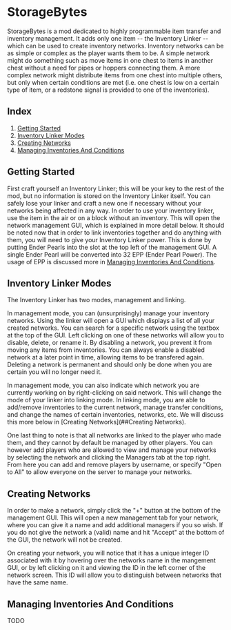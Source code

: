 # StorageBytes
StorageBytes is a mod dedicated to highly programmable item transfer and inventory management. It adds only one item -- the Inventory Linker -- which can be used to create inventory networks. Inventory networks can be as simple or complex as the player wants them to be. A simple network might do something such as move items in one chest to items in another chest without a need for pipes or hoppers connecting them. A more complex network might distribute items from one chest into multiple others, but only when certain conditions are met (i.e. one chest is low on a certain type of item, or a redstone signal is provided to one of the inventories).

## Index
1. [Getting Started](#getting-started)
2. [Inventory Linker Modes](#inventory-linker-modes)
3. [Creating Networks](#creating-networks)
4. [Managing Inventories And Conditions](#managing-inventories-and-conditions)

## Getting Started
First craft yourself an Inventory Linker; this will be your key to the rest of the mod, but no information is stored on the Inventory Linker itself. You can safely lose your linker and craft a new one if necessary without your networks being affected in any way. In order to use your inventory linker, use the item in the air or on a block without an inventory. This will open the network management GUI, which is explained in more detail below. It should be noted now that in order to link inventories together and do anything with them, you will need to give your Inventory Linker power. This is done by putting Ender Pearls into the slot at the top left of the management GUI. A single Ender Pearl will be converted into 32 EPP (Ender Pearl Power). The usage of EPP is discussed more in [Managing Inventories And Conditions](#managing-inventories-and-conditions).

## Inventory Linker Modes
The Inventory Linker has two modes, management and linking.

In management mode, you can (unsurprisingly) manage your inventory networks. Using the linker will open a GUI which displays a list of all your created networks. You can search for a specific network using the textbox at the top of the GUI. Left clicking on one of these networks will allow you to disable, delete, or rename it. By disabling a network, you prevent it from moving any items from inventories. You can always enable a disabled network at a later point in time, allowing items to be transfered again. Deleting a network is permanent and should only be done when you are certain you will no longer need it.

In management mode, you can also indicate which network you are currently working on by right-clicking on said network. This will change the mode of your linker into linking mode. In linking mode, you are able to add/remove inventories to the current network, manage transfer conditions, and change the names of certain inventories, networks, etc. We will discuss this more below in [Creating Networks](##Creating Networks).

One last thing to note is that all networks are linked to the player who made them, and they cannot by default be managed by other players. You can however add players who are allowed to view and manage your networks by selecting the network and clicking the Managers tab at the top right. From here you can add and remove players by username, or specify "Open to All" to allow everyone on the server to manage your networks.

## Creating Networks
In order to make a network, simply click the "+" button at the bottom of the management GUI. This will open a new management tab for your network, where you can give it a name and add additional managers if you so wish. If you do not give the network a (valid) name and hit "Accept" at the bottom of the GUI, the network will not be created.

On creating your network, you will notice that it has a unique integer ID associated with it by hovering over the networks name in the mangement GUI, or by left clicking on it and viewing the ID in the left corner of the network screen. This ID will allow you to distinguish between networks that have the same name.

## Managing Inventories And Conditions
TODO